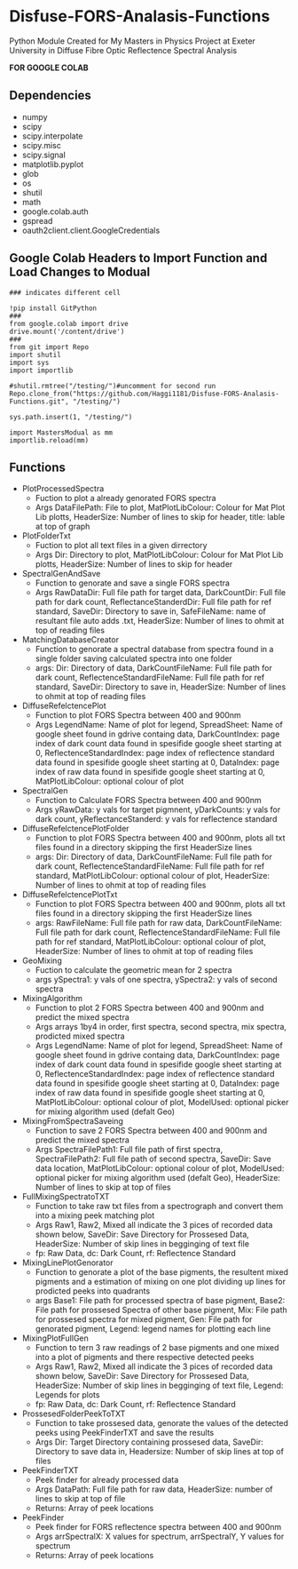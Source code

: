 # Disfuse-FORS-Analasis-Functions
Python Module Created for My Masters in Physics Project at Exeter University in Diffuse Fibre Optic Reflectence Spectral Analysis

**FOR GOOGLE COLAB**

## Dependencies

- numpy
- scipy
- scipy.interpolate
- scipy.misc
- scipy.signal
- matplotlib.pyplot
- glob
- os
- shutil
- math
- google.colab.auth
- gspread
- oauth2client.client.GoogleCredentials

## Google Colab Headers to Import Function and Load Changes to Modual
```
### indicates different cell

!pip install GitPython
###
from google.colab import drive
drive.mount('/content/drive')
###
from git import Repo
import shutil
import sys
import importlib

#shutil.rmtree("/testing/")#uncomment for second run
Repo.clone_from("https://github.com/Haggi1181/Disfuse-FORS-Analasis-Functions.git", "/testing/")

sys.path.insert(1, "/testing/")

import MastersModual as mm
importlib.reload(mm)
```

## Functions
- PlotProcessedSpectra
    - Fuction to plot a already genorated FORS spectra
    - Args DataFilePath: File to plot, MatPlotLibColour: Colour for Mat Plot Lib plotts, HeaderSize: Number of lines to skip for header, title: lable at top of graph
- PlotFolderTxt
    - Fuction to plot all text files in a given dirrectory
    - Args Dir: Directory to plot, MatPlotLibColour: Colour for Mat Plot Lib plotts, HeaderSize: Number of lines to skip for header
- SpectralGenAndSave
    - Function to genorate and save a single FORS spectra
    - Args RawDataDir: Full file path for target data, DarkCountDir: Full file path for dark count, ReflectanceStanderdDir: Full file path for ref standard, SaveDir: Directory to save in, SafeFileName: name of resultant file auto adds .txt, HeaderSize: Number of lines to ohmit at top of reading files
- MatchingDatabaseCreator
    - Function to genorate a spectral database from spectra found in a single folder saving calculated spectra into one folder
    - args: Dir: Directory of data, DarkCountFileName: Full file path for dark count, ReflectenceStandardFileName: Full file path for ref standard, SaveDir: Directory to save in, HeaderSize: Number of lines to ohmit at top of reading files
- DiffuseRefelctencePlot
    - Function to plot FORS Spectra between 400 and 900nm
    - Args LegendName: Name of plot for legend, SpreadSheet: Name of google sheet found in gdrive containg data, DarkCountIndex: page index of dark count data found in spesifide google sheet starting at 0, ReflectenceStandardIndex: page index of reflectence standard data found in spesifide google sheet starting at 0, DataIndex: page index of raw data found in spesifide google sheet starting at 0, MatPlotLibColour: optional colour of plot
- SpectralGen
    - Function to Calculate FORS Spectra between 400 and 900nm
    - Args yRawData: y vals for target pigmnent, yDarkCounts: y vals for dark count, yReflectanceStanderd: y vals for reflectence standard
- DiffuseRefelctencePlotFolder
    - Function to plot FORS Spectra between 400 and 900nm, plots all txt files found in a directory skipping the first HeaderSize lines
    - args: Dir: Directory of data, DarkCountFileName: Full file path for dark count, ReflectenceStandardFileName: Full file path for ref standard, MatPlotLibColour: optional colour of plot, HeaderSize: Number of lines to ohmit at top of reading files
- DiffuseRefelctencePlotTxt
    - Function to plot FORS Spectra between 400 and 900nm, plots all txt files found in a directory skipping the first HeaderSize lines
    - args: RawFileName: Full file path for raw data, DarkCountFileName: Full file path for dark count, ReflectenceStandardFileName: Full file path for ref standard, MatPlotLibColour: optional colour of plot, HeaderSize: Number of lines to ohmit at top of reading files
- GeoMixing
    - Fuction to calculate the geometric mean for 2 spectra
    - args ySpectra1: y vals of one spectra, ySpectra2: y vals of second spectra
- MixingAlgorithm
    - Function to plot 2 FORS Spectra between 400 and 900nm and predict the mixed spectra
    - Args arrays 1by4 in order, first spectra, second spectra, mix spectra, prodicted mixed spectra
    - Args LegendName: Name of plot for legend, SpreadSheet: Name of google sheet found in gdrive containg data, DarkCountIndex: page index of dark count data found in spesifide google sheet starting at 0, ReflectenceStandardIndex: page index of reflectence standard data found in spesifide google sheet starting at 0, DataIndex: page index of raw data found in spesifide google sheet starting at 0, MatPlotLibColour: optional colour of plot, ModelUsed: optional picker for mixing algorithm used (defalt Geo)
- MixingFromSpectraSaveing
    - Function to save 2 FORS Spectra between 400 and 900nm and predict the mixed spectra
    - Args SpectraFilePath1: Full file path of first spectra, SpectraFilePath2: Full file path of second spectra, SaveDir: Save data location, MatPlotLibColour: optional colour of plot, ModelUsed: optional picker for mixing algorithm used (defalt Geo), HeaderSize: Number of lines to skip at top of files
- FullMixingSpectratoTXT
    - Function to take raw txt files from a spectrograph and convert them into a mixing peek matching plot
    - Args Raw1, Raw2, Mixed all indicate the 3 pices of recorded data shown below, SaveDir: Save Directory for Prossesed Data, HeaderSize: Number of skip lines in begginging of text file
    - fp: Raw Data, dc: Dark Count, rf: Reflectence Standard
- MixingLinePlotGenorator
    - Function to genorate a plot of the base pigments, the resultent mixed pigments and a estimation of mixing on one plot dividing up lines for prodicted peeks into quadrants
    - args Base1: File path for processed spectra of base pigment, Base2: File path for prossesed Spectra of other base pigment, Mix: File path for prossesed spectra for mixed pigment, Gen: File path for genorated pigment, Legend: legend names for plotting each line
- MixingPlotFullGen
    - Function to tern 3 raw readings of 2 base pigments and one mixed into a plot of pigments and there respective detected peeks
    - Args Raw1, Raw2, Mixed all indicate the 3 pices of recorded data shown below, SaveDir: Save Directory for Prossesed Data, HeaderSize: Number of skip lines in begginging of text file, Legend: Legends for plots
    - fp: Raw Data, dc: Dark Count, rf: Reflectence Standard
- ProssesedFolderPeekToTXT
    - Function to take prossesed data, genorate the values of the detected peeks using PeekFinderTXT and save the results
    - Args Dir: Target Directory containing prossesed data, SaveDir: Directory to save data in, Headersize: Number of skip lines at top of files
- PeekFinderTXT
    - Peek finder for already processed data
    - Args DataPath: Full file path for raw data, HeaderSize: number of lines to skip at top of file
    - Returns: Array of peek locations
- PeekFinder
    - Peek finder for FORS reflectence spectra between 400 and 900nm
    - Args arrSpectralX: X values for spectrum, arrSpectralY, Y values for spectrum
    - Returns: Array of peek locations